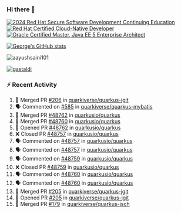 ### Hi there 👋

<!--START_SECTION:badges-->
[![2024 Red Hat Secure Software Development Continuing Education](https://images.credly.com/size/110x110/images/36a76b78-c5bf-45cf-ac2c-48c3825260c7/blob)](http://www.credly.com/badges/c86e9a17-d2c3-4554-b890-7d0521710eb6 "2024 Red Hat Secure Software Development Continuing Education")
[![Red Hat Certified Cloud-Native Developer](https://images.credly.com/size/110x110/images/12ef4e4e-3d8d-4caf-9ab1-858c5bcb9619/image.png)](http://www.credly.com/badges/b6402e31-0894-48e6-b488-e2e551dcc809 "Red Hat Certified Cloud-Native Developer")
[![Oracle Certified Master, Java EE 5 Enterprise Architect](https://images.credly.com/size/110x110/images/1fa3549c-674c-4779-b3d6-d7d64eac2c23/Oracle-Certification-badge_OC-Master.png)](http://www.credly.com/badges/2565574e-b81d-410e-ab7d-24666ddcbe00 "Oracle Certified Master, Java EE 5 Enterprise Architect")
<!--END_SECTION:badges-->

[![George's GitHub stats](https://github-readme-stats.vercel.app/api?username=gastaldi&show=reviews,prs_merged&hide=contribs,prs&theme=transparent&show_icons=true)](https://github.com/anuraghazra/github-readme-stats)

<p align="left"> <img src="https://komarev.com/ghpvc/?username=gastaldi&label=Profile%20views&color=0e75b6&style=for-the-badge" alt="aayushsaini101" /> </p>

<p align="left"> <a href="https://github.com/ryo-ma/github-profile-trophy"><img src="https://github-profile-trophy.vercel.app/?username=gastaldi" alt="gastaldi" /></a> </p>

### :zap: Recent Activity

<!--START_SECTION:activity-->
1. 🎉 Merged PR [#206](https://github.com/quarkiverse/quarkus-jgit/pull/206) in [quarkiverse/quarkus-jgit](https://github.com/quarkiverse/quarkus-jgit)
2. 🗣 Commented on [#585](https://github.com/quarkiverse/quarkus-mybatis/pull/585#issuecomment-3042211077) in [quarkiverse/quarkus-mybatis](https://github.com/quarkiverse/quarkus-mybatis)
3. 🎉 Merged PR [#48762](https://github.com/quarkusio/quarkus/pull/48762) in [quarkusio/quarkus](https://github.com/quarkusio/quarkus)
4. 🎉 Merged PR [#48760](https://github.com/quarkusio/quarkus/pull/48760) in [quarkusio/quarkus](https://github.com/quarkusio/quarkus)
5. 💪 Opened PR [#48762](https://github.com/quarkusio/quarkus/pull/48762) in [quarkusio/quarkus](https://github.com/quarkusio/quarkus)
6. ❌ Closed PR [#48757](https://github.com/quarkusio/quarkus/pull/48757) in [quarkusio/quarkus](https://github.com/quarkusio/quarkus)
7. 🗣 Commented on [#48757](https://github.com/quarkusio/quarkus/pull/48757#issuecomment-3032889595) in [quarkusio/quarkus](https://github.com/quarkusio/quarkus)
8. 🗣 Commented on [#48757](https://github.com/quarkusio/quarkus/pull/48757#issuecomment-3032874609) in [quarkusio/quarkus](https://github.com/quarkusio/quarkus)
9. 🗣 Commented on [#48759](https://github.com/quarkusio/quarkus/pull/48759#issuecomment-3032872195) in [quarkusio/quarkus](https://github.com/quarkusio/quarkus)
10. ❌ Closed PR [#48759](https://github.com/quarkusio/quarkus/pull/48759) in [quarkusio/quarkus](https://github.com/quarkusio/quarkus)
11. 🗣 Commented on [#48760](https://github.com/quarkusio/quarkus/pull/48760#issuecomment-3032871319) in [quarkusio/quarkus](https://github.com/quarkusio/quarkus)
12. 🗣 Commented on [#48760](https://github.com/quarkusio/quarkus/pull/48760#issuecomment-3032868316) in [quarkusio/quarkus](https://github.com/quarkusio/quarkus)
13. 🎉 Merged PR [#205](https://github.com/quarkiverse/quarkus-jgit/pull/205) in [quarkiverse/quarkus-jgit](https://github.com/quarkiverse/quarkus-jgit)
14. 💪 Opened PR [#205](https://github.com/quarkiverse/quarkus-jgit/pull/205) in [quarkiverse/quarkus-jgit](https://github.com/quarkiverse/quarkus-jgit)
15. 🎉 Merged PR [#179](https://github.com/quarkiverse/quarkus-jsch/pull/179) in [quarkiverse/quarkus-jsch](https://github.com/quarkiverse/quarkus-jsch)
<!--END_SECTION:activity-->
